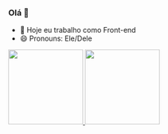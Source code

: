 ###  Olá 👋
- 🔭 Hoje eu trabalho como Front-end
- 😄 Pronouns: Ele/Dele

 <div>
  <a href="https://github.com/OSantosKaê">
  <img height="150em" src="https://github-readme-stats.vercel.app/api?username=OSantosKae&show_icons=true&theme=dark&include_all_commits=true&count_private=true"/>
  <img height="150em" src="https://github-readme-stats.vercel.app/api/top-langs/?username=OSantosKae&layout=compact&langs_count=7&theme=dark"/>
</div>

